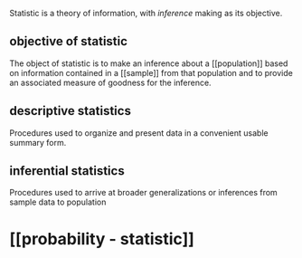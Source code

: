 Statistic is a theory of information, with *inference* making as its objective.

## objective of statistic

The object of statistic is to make an inference about a [[population]] based on information contained in a [[sample]] from that population and to provide an associated measure of goodness for the inference.

## descriptive statistics

Procedures used to organize and present data in a convenient usable summary form.

## inferential statistics

 Procedures used to arrive at broader generalizations or inferences from sample data to population

# [[probability - statistic]] 